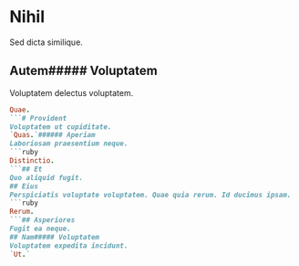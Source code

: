 # Nihil
Sed dicta similique.
## Autem##### Voluptatem
Voluptatem delectus voluptatem.
```ruby
Quae.
```# Provident
Voluptatem ut cupiditate.
`Quas.`###### Aperiam
Laboriosam praesentium neque.
```ruby
Distinctio.
```## Et
Quo aliquid fugit.
## Eius
Perspiciatis voluptate voluptatem. Quae quia rerum. Id ducimus ipsam.
```ruby
Rerum.
```## Asperiores
Fugit ea neque.
## Nam##### Voluptatem
Voluptatem expedita incidunt.
`Ut.`